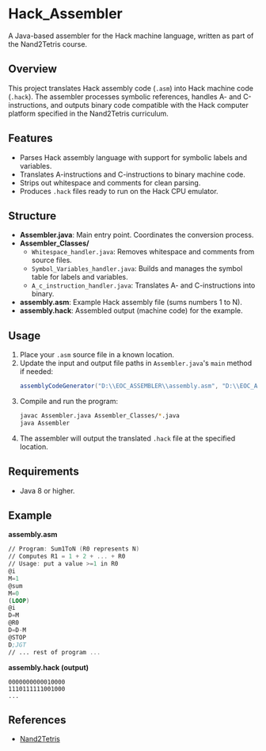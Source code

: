 # Hack_Assembler

A Java-based assembler for the Hack machine language, written as part of the Nand2Tetris course.

## Overview

This project translates Hack assembly code (`.asm`) into Hack machine code (`.hack`). The assembler processes symbolic references, handles A- and C-instructions, and outputs binary code compatible with the Hack computer platform specified in the Nand2Tetris curriculum.

## Features

- Parses Hack assembly language with support for symbolic labels and variables.
- Translates A-instructions and C-instructions to binary machine code.
- Strips out whitespace and comments for clean parsing.
- Produces `.hack` files ready to run on the Hack CPU emulator.

## Structure

- **Assembler.java**: Main entry point. Coordinates the conversion process.
- **Assembler_Classes/**
  - `Whitespace_handler.java`: Removes whitespace and comments from source files.
  - `Symbol_Variables_handler.java`: Builds and manages the symbol table for labels and variables.
  - `A_c_instruction_handler.java`: Translates A- and C-instructions into binary.
- **assembly.asm**: Example Hack assembly file (sums numbers 1 to N).
- **assembly.hack**: Assembled output (machine code) for the example.

## Usage

1. Place your `.asm` source file in a known location.
2. Update the input and output file paths in `Assembler.java`'s `main` method if needed:
   ```java
   assemblyCodeGenerator("D:\\EOC_ASSEMBLER\\assembly.asm", "D:\\EOC_ASSEMBLER\\assembly.hack");
   ```
3. Compile and run the program:
   ```sh
   javac Assembler.java Assembler_Classes/*.java
   java Assembler
   ```
4. The assembler will output the translated `.hack` file at the specified location.

## Requirements

- Java 8 or higher.

## Example

**assembly.asm**
```asm
// Program: Sum1ToN (R0 represents N)
// Computes R1 = 1 + 2 + ... + R0
// Usage: put a value >=1 in R0
@i
M=1
@sum
M=0
(LOOP)
@i
D=M
@R0
D=D-M
@STOP
D;JGT
// ... rest of program ...
```

**assembly.hack (output)**
```
0000000000010000
1110111111001000
...
```

## References

- [Nand2Tetris](https://www.nand2tetris.org/)
